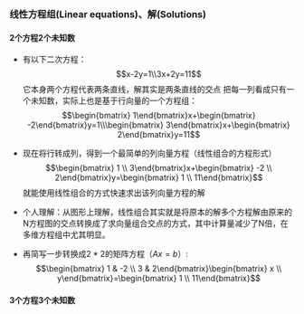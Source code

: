 ### 线性方程组(Linear equations)、解(Solutions)
#### 2个方程2个未知数
* 有以下二次方程：
$$x-2y=1\\3x+2y=11$$
它本身两个方程代表两条直线，解其实是两条直线的交点
把每一列看成只有一个未知数，实际上也是基于行向量的一个方程组：
$$\begin{bmatrix} 1\end{bmatrix}x+\begin{bmatrix} -2\end{bmatrix}y=1\\\begin{bmatrix} 3\end{bmatrix}x+\begin{bmatrix} 2\end{bmatrix}y=11$$

* 现在将行转成列，得到一个最简单的列向量方程（线性组合的方程形式）
$$\begin{bmatrix} 1 \\ 3\end{bmatrix}x+\begin{bmatrix} -2 \\ 2\end{bmatrix}y=\begin{bmatrix} 1 \\ 11\end{bmatrix}$$
就能使用线性组合的方式快速求出该列向量方程的解

* 个人理解：从图形上理解，线性组合其实就是将原本的解多个方程解由原来的N方程图的交点转换成了求向量组合交点的方式，其中计算量减少了N倍，在多维方程组中尤其明显。

* 再简写一步转换成$2*2$的矩阵方程（$Ax=b$）:
$$\begin{bmatrix} 1 & -2 \\ 3 & 2\end{bmatrix}\begin{bmatrix} x \\ y\end{bmatrix}=\begin{bmatrix} 1 \\ 11\end{bmatrix}$$

#### 3个方程3个未知数